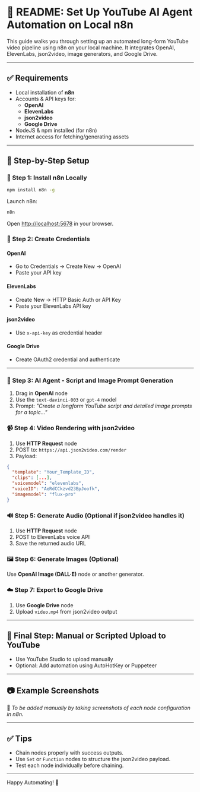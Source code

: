 
# 📘 README: Set Up YouTube AI Agent Automation on Local n8n

This guide walks you through setting up an automated long-form YouTube video pipeline using n8n on your local machine. It integrates OpenAI, ElevenLabs, json2video, image generators, and Google Drive.

---

## ✅ Requirements

- Local installation of **n8n**
- Accounts & API keys for:
  - **OpenAI**
  - **ElevenLabs**
  - **json2video**
  - **Google Drive**
- NodeJS & npm installed (for n8n)
- Internet access for fetching/generating assets

---

## 🧩 Step-by-Step Setup

### 🔹 Step 1: Install n8n Locally

```bash
npm install n8n -g
```

Launch n8n:
```bash
n8n
```

Open [http://localhost:5678](http://localhost:5678) in your browser.

### 🧩 Step 2: Create Credentials

#### OpenAI
- Go to Credentials → Create New → OpenAI
- Paste your API key

#### ElevenLabs
- Create New → HTTP Basic Auth or API Key
- Paste your ElevenLabs API key

#### json2video
- Use `x-api-key` as credential header

#### Google Drive
- Create OAuth2 credential and authenticate

---

### 🧠 Step 3: AI Agent - Script and Image Prompt Generation

1. Drag in **OpenAI** node
2. Use the `text-davinci-003` or `gpt-4` model
3. Prompt: *"Create a longform YouTube script and detailed image prompts for a topic..."*

### 📹 Step 4: Video Rendering with json2video

1. Use **HTTP Request** node
2. POST to: `https://api.json2video.com/render`
3. Payload:
```json
{
  "template": "Your_Template_ID",
  "clips": [...],
  "voicemodel": "elevenlabs",
  "voiceID": "AeRdCCkzvd23BpJoofk",
  "imagemodel": "flux-pro"
}
```

### 🔊 Step 5: Generate Audio (Optional if json2video handles it)

1. Use **HTTP Request** node
2. POST to ElevenLabs voice API
3. Save the returned audio URL

### 🖼 Step 6: Generate Images (Optional)

Use **OpenAI Image (DALL·E)** node or another generator.

### ☁️ Step 7: Export to Google Drive

1. Use **Google Drive** node
2. Upload `video.mp4` from json2video output

---

## 🚀 Final Step: Manual or Scripted Upload to YouTube

- Use YouTube Studio to upload manually
- Optional: Add automation using AutoHotKey or Puppeteer

---

## 📷 Example Screenshots

📌 *To be added manually by taking screenshots of each node configuration in n8n.*

---

## ✅ Tips

- Chain nodes properly with success outputs.
- Use `Set` or `Function` nodes to structure the json2video payload.
- Test each node individually before chaining.

---

Happy Automating! 🚀
